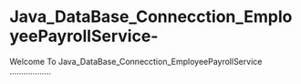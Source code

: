 # Java_DataBase_Connecction_EmployeePayrollService-
Welcome To Java_DataBase_Connecction_EmployeePayrollService ..................
